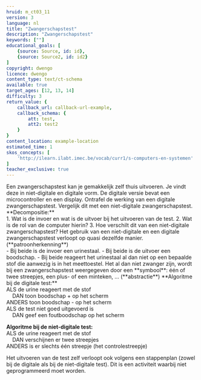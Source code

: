 ```yaml
---
hruid: m_ct03_11
version: 3
language: nl
title: "Zwangerschapstest"
description: "Zwangerschapstest"
keywords: [""]
educational_goals: [
    {source: Source, id: id}, 
    {source: Source2, id: id2}
]
copyright: dwengo
licence: dwengo
content_type: text/ct-schema
available: true
target_ages: [12, 13, 14]
difficulty: 3
return_value: {
    callback_url: callback-url-example,
    callback_schema: {
        att: test,
        att2: test2
    }
}
content_location: example-location
estimated_time: 1
skos_concepts: [
    'http://ilearn.ilabt.imec.be/vocab/curr1/s-computers-en-systemen'
]
teacher_exclusive: true
---
```


<context>
Een zwangerschapstest kan je gemakkelijk zelf thuis uitvoeren. Je vindt deze in niet-digitale en digitale vorm. De digitale versie bevat een microcontroller en een display. Ontrafel de werking van een digitale zwangerschapstest. Vergelijk dit met een niet-digitale zwangerschapstest.  
</context>
<decomposition>
**Decompositie:**<br>
1. Wat is de invoer en wat is de uitvoer bij het uitvoeren van de test.
2. Wat is de rol van de computer hierin?
3. Hoe verschilt dit van een niet-digitale zwangerschapstest?
</decomposition>
<patternRecognition>
Het gebruik van een niet-digitale en een digitale zwangerschapstest verloopt op quasi dezelfde manier. (**patroonherkenning**)<br> 
- Bij beide is de invoer een urinestaal.
- Bij beide is de uitvoer een boodschap.
- Bij beide reageert het urinestaal al dan niet op een bepaalde stof die aanwezig is in het meettoestel.   
</patternRecognition>
<abstraction>
Het al dan niet zwanger zijn, wordt bij een zwangerschapstest weergegeven door een **symbool**: één of twee streepjes, een plus- of een minteken, … (**abstractie**)
</abstraction>
<algorithms>
**Algoritme bij de digitale test:**<br>  
ALS de urine reageert met de stof <br>
&nbsp;&nbsp;&nbsp;&nbsp;DAN toon boodschap + op het scherm <br>
ANDERS toon boodschap - op het scherm<br>
ALS de test niet goed uitgevoerd is<br>
&nbsp;&nbsp;&nbsp;&nbsp;DAN geef een foutboodschap op het scherm

**Algoritme bij de niet-digitale test:**<br>
ALS de urine reageert met de stof <br>
&nbsp;&nbsp;&nbsp;&nbsp;DAN verschijnen er twee streepjes<br>
ANDERS is er slechts één streepje (het controlestreepje)

Het uitvoeren van de test zelf verloopt ook volgens een stappenplan (zowel bij de digitale als bij de niet-digitale test). 
</algorithms>
<implementation>
Dit is een activiteit waarbij niet geprogrammeerd moet worden.
</implementation>

